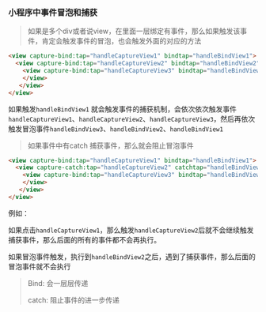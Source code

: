 ### 小程序中事件冒泡和捕获

> 如果是多个div或者说view，在里面一层绑定有事件，那么如果触发该事件，肯定会触发事件的冒泡，也会触发外面的对应的方法

```html
<view capture-bind:tap="handleCaptureView1" bindtap="handleBindView1">
  <view capture-bind:tap="handleCaptureView2" bindtap="handleBindView2">
    <view capture-bind:tap="handleCaptureView3" bindtap="handleBindView3">
    </view>
   </view>
</view>
```

如果触发`handleBindView1` 就会触发事件的捕获机制，会依次依次触发事件`handleCaptureView1`、`handleCaptureView2`、`handleCaptureView3`，然后再依次触发冒泡事件`handleBindView3`、`handleBindView2`、`handleBindView1`



> 如果事件中有catch 捕获事件，那么就会阻止冒泡事件

```html
<view capture-bind:tap="handleCaptureView1" bindtap="handleBindView1">
  <view capture-catch:tap="handleCaptureView2" catchtap="handleBindView2">
    <view capture-bind:tap="handleCaptureView3" bindtap="handleBindView3">
    </view>
   </view>
</view>
```

例如：

如果点击`handleCaptureView1`，那么触发`handleCaptureView2`后就不会继续触发捕获事件，那么后面的所有的事件都不会再执行。

如果冒泡事件触发，执行到`handleBindView2`之后，遇到了捕获事件，那么后面的冒泡事件就不会执行



> Bind: 会一层层传递
>
> catch: 阻止事件的进一步传递



